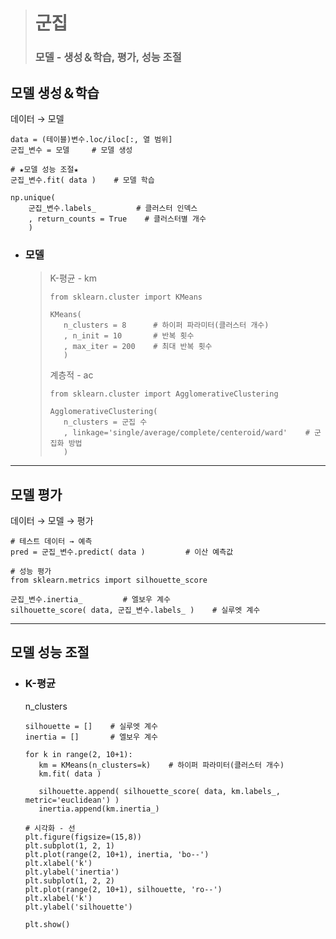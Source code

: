 ># 군집
>### 모델 - 생성＆학습, 평가, 성능 조절
## 모델 생성＆학습
데이터 → 모델
```
data = (테이블)변수.loc/iloc[:, 열 범위]
군집_변수 = 모델     # 모델 생성

# ★모델 성능 조절★
군집_변수.fit( data )    # 모델 학습

np.unique(
    군집_변수.labels_         # 클러스터 인덱스
    , return_counts = True    # 클러스터별 개수
    )
```

+ ### 모델
  >K-평균 - km
  >```
  >from sklearn.cluster import KMeans
  >
  >KMeans(
  >    n_clusters = 8      # 하이퍼 파라미터(클러스터 개수)
  >    , n_init = 10       # 반복 횟수
  >    , max_iter = 200    # 최대 반복 횟수
  >    )
  >```
  >계층적 - ac
  >```
  >from sklearn.cluster import AgglomerativeClustering
  >
  >AgglomerativeClustering(
  >    n_clusters = 군집 수
  >    , linkage='single/average/complete/centeroid/ward'    # 군집화 방법 
  >    )
  >```
---  
## 모델 평가
데이터 → 모델 → 평가
```
# 테스트 데이터 → 예측
pred = 군집_변수.predict( data )         # 이산 예측값

# 성능 평가
from sklearn.metrics import silhouette_score

군집_변수.inertia_         # 엘보우 계수
silhouette_score( data, 군집_변수.labels_ )    # 실루엣 계수
```
---
## 모델 성능 조절
+ ### K-평균
  n_clusters
    ```
    silhouette = []    # 실루엣 계수
    inertia = []       # 엘보우 계수
    
    for k in range(2, 10+1):
       km = KMeans(n_clusters=k)    # 하이퍼 파라미터(클러스터 개수)
       km.fit( data )
    
       silhouette.append( silhouette_score( data, km.labels_, metric='euclidean') )
       inertia.append(km.inertia_)
    
    # 시각화 - 선
    plt.figure(figsize=(15,8))
    plt.subplot(1, 2, 1)
    plt.plot(range(2, 10+1), inertia, 'bo--')
    plt.xlabel('k')
    plt.ylabel('inertia')
    plt.subplot(1, 2, 2)  
    plt.plot(range(2, 10+1), silhouette, 'ro--')
    plt.xlabel('k')
    plt.ylabel('silhouette')
  
    plt.show()
    ```